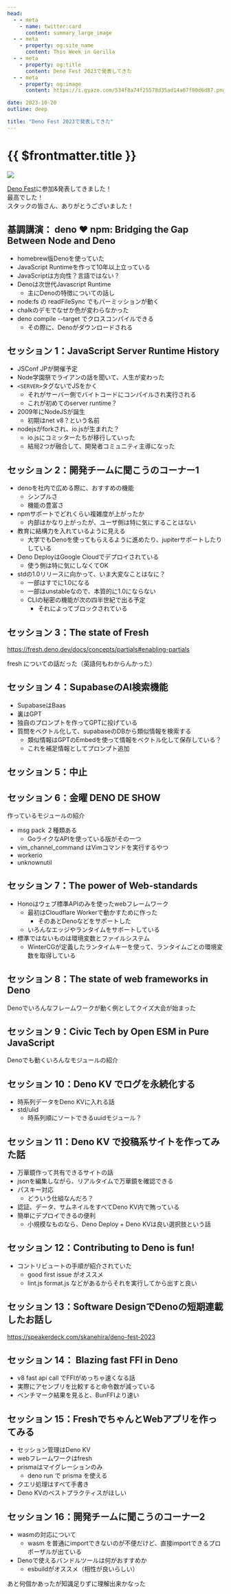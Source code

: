 ```yaml
---
head:
  - - meta
    - name: twitter:card
      content: summary_large_image
  - - meta
    - property: og:site_name
      content: This Week in Gorilla
  - - meta
    - property: og:title
      content: Deno Fest 2023で発表してきた
  - - meta
    - property: og:image
      content: https://i.gyazo.com/534f8a74f25578d35ad14a07f80d6d87.png

date: 2023-10-20
outline: deep

title: "Deno Fest 2023で発表してきた"
---
```


# {{ $frontmatter.title }}

![](https://i.gyazo.com/534f8a74f25578d35ad14a07f80d6d87.png)

[Deno Fest](https://deno-fest-2023.deno.dev)に参加&発表してきました！  
最高でした！  
スタックの皆さん、ありがとうございました！

## 基調講演： deno ♥️ npm: Bridging the Gap Between Node and Deno

- homebrew版Denoを使っていた
- JavaScript Runtimeを作って10年以上立っている
- JavaScriptは方向性？言語ではない？
- Denoは次世代Javascript Runtime
  - 主にDenoの特徴についての話し
- node:fs の readFileSync でもパーミッションが動く
- chalkのデモでなぜか色が変わらなかった
- deno compile --target でクロスコンパイルできる
  - その際に、Denoがダウンロードされる

## セッション 1：JavaScript Server Runtime History

- JSConf JPが開催予定
- Node学園祭でライアンの話を聞いて、人生が変わった
- `<SERVER>`タグないでJSをかく
  - それがサーバー側でバイトコードにコンパイルされ実行される
  - これが初めてのserver runtime？
- 2009年にNodeJSが誕生
  - 初期はnet v8？という名前
- nodejsがforkされ、io.jsが生まれた？
  - io.jsにコミッターたちが移行していった
  - 結局2つが融合して、開発者コミュニティ主導になった

## セッション 2：開発チームに聞こうのコーナー1

- denoを社内で広める際に、おすすめの機能
  - シンプルさ
  - 機能の豊富さ
- npmサポートでどれくらい複雑度が上がったか
  - 内部はかなり上がったが、ユーザ側は特に気にすることはない
- 教育に結構力を入れているように見える
  - 大学でもDenoを使ってもらえるように進めたり、jupiterサポートしたりしている
- Deno DeployはGoogle Cloudでデプロイされている
  - 使う側は特に気にしなくてOK
- stdの1.0リリースに向かって、いま大変なことはなに？
  - 一部はすでに1.0になる
  - 一部はunstableなので、本質的に1.0にならない
  - CLIの秘密の機能が次の四半世紀で出る予定
    - それによってブロックされている

## セッション 3：The state of Fresh

https://fresh.deno.dev/docs/concepts/partials#enabling-partials

fresh についての話だった（英語何もわからんかった）

## セッション 4：SupabaseのAI検索機能

- SupabaseはBaas
- 裏はGPT
- 独自のプロンプトを作ってGPTに投げている
- 質問をベクトル化して、supabaseのDBから類似情報を検索する
  - 類似情報はGPTのEmbedを使って情報をベクトル化して保存している？
  - これを補足情報としてプロンプト追加

## セッション 5：中止

## セッション 6：金曜 DENO DE SHOW

作っているモジュールの紹介

- msg pack ２種類ある
  - GoライクなAPIを使っている版がその一つ
- vim_channel_command はVimコマンドを実行するやつ
- workerio
- unknownutil

## セッション 7：The power of Web-standards

- Honoはウェブ標準APIのみを使ったwebフレームワーク
  - 最初はCloudflare Workerで動かすために作った
    - そのあとDenoなどをサポートした
  - いろんなエッジやランタイムをサポートしている
- 標準ではないものは環境変数とファイルシステム
  - WinterCGが定義したランタイムキーを使って、ランタイムごとの環境変数を取得している

## セッション 8：The state of web frameworks in Deno

Denoでいろんなフレームワークが動く例としてクイズ大会が始まった

## セッション 9：Civic Tech by Open ESM in Pure JavaScript

Denoでも動くいろんなモジュールの紹介

## セッション 10：Deno KV でログを永続化する

- 時系列データをDeno KVに入れる話
- std/ulid
  - 時系列順にソートできるuuidモジュール？

## セッション 11：Deno KV で投稿系サイトを作ってみた話

- 万華鏡作って共有できるサイトの話
- jsonを編集しながら、リアルタイムで万華鏡を確認できる
- パスキー対応
  - どういう仕組なんだろ？
- 認証、データ、サムネイルをすべてDeno KV内で賄っている
- 簡単にデプロイできるの便利
  - 小規模なものなら、Deno Deploy + Deno KVは良い選択肢という話

## セッション 12：Contributing to Deno is fun!

- コントリビュートの手順が紹介されていた
  - good first issue がオススメ
  - lint.js format.js などがあるからそれを実行してから出すと良い

## セッション 13：Software DesignでDenoの短期連載したお話し

https://speakerdeck.com/skanehira/deno-fest-2023

## セッション 14： Blazing fast FFI in Deno

- v8 fast api call でFFIがめっちゃ速くなる話
- 実際にアセンブリを比較すると命令数が減っている
- ベンチマーク結果を見ると、BunFFIより速い

## セッション 15：FreshでちゃんとWebアプリを作ってみる

- セッション管理はDeno KV
- webフレームワークはfresh
- prismaはマイグレーションのみ
  - deno run で prisma を使える
- クエリ処理はすべて手書き
- Deno KVのベストプラクティスがほしい

## セッション 16：開発チームに聞こうのコーナー2

- wasmの対応について
  - wasm を普通にimportできないのが不便だけど、直接importできるプロポーザルが出ている
- Denoで使えるバンドルツールは何がおすすめか
  - esbuildがオススメ（相性が良いらしい）

あと何個かあったが知識足りずに理解出来かなった
